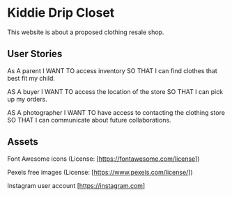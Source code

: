 # Kiddie Drip Closet
This website is about a proposed clothing resale shop.
## User Stories
As A parent
I WANT TO access inventory 
SO THAT I can find clothes that best fit my child.

AS A buyer
I WANT TO access the location of the store
SO THAT I can pick up my orders.

AS A photographer
I WANT TO have access to contacting the clothing store
SO THAT I can communicate about future collaborations.

## Assets
Font Awesome icons (License: [https://fontawesome.com/license])

Pexels free images (License: [https://www.pexels.com/license/])

Instagram user account [https://instagram.com]